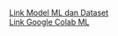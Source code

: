 <a href="https://drive.google.com/drive/folders/1veSUSpd5a7BGmY4-KHTdo32X0bNDUjco?usp=drive_link"> Link Model ML dan Dataset</a> <br>
<a href="[https://colab.research.google.com/drive/1EaVKXogcHxqvq5bqdXJlzvvGIyfc_bkJ#scrollTo=F2mEx1BCig1B](https://colab.research.google.com/drive/1DCt7lW71whp4Mry11fjQXb7e2Rdodp-e#scrollTo=iYQ9urPccMQD)"> Link Google Colab ML </a>
